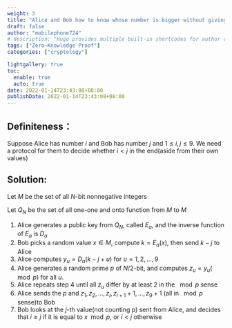 ```yaml
---
weight: 3
title: "Alice and Bob how to know whose number is bigger without giving away their own's"
draft: false
author: "mobilephone724"
# description: "Hugo provides multiple built-in shortcodes for author convenience and to keep your markdown content clean."
tags: ["Zero—Knowledge Proof"]
categories: ["cryptology"]

lightgallery: true
toc:
  enable: true
  auto: true
date: 2022-01-14T23:43:08+08:00
publishDate: 2022-01-14T23:43:08+08:00
---
```




## Definiteness：

Suppose Alice has number $i$ and Bob has number $j$ and $1\leq i,j \leq 9$. We need a protocol for them to decide whether $i < j$ in the end(aside from their own values)

## Solution:

Let $M$ be the set of all $N$-bit nonnegative integers

Let $Q_N$ be the set of all one-one and onto function from $M$ to $M$ 

1. Alice generates a public key from $Q_N$, called $E_a$, and the inverse function of $E_a$ is $D_a$
2. Bob picks a random value $x \in M$, compute $k = E_a(x)$, then send $k - j$ to Alice
3. Alice computes $y_u=D_a(k - j + u)$ for $u = 1,2,\dots,9$
4. Alice generates a random prime $p$ of $N/2$-bit, and computes $z_u=y_u(\mod p)$ for all $u$.
5. Alice repeats step 4 until all $z_u$ differ by at least 2 in the $\mod p$ sense
6. Alice sends the $p$ and $z_1,z_2,\dots,z_i,z_{i+1}+1,\dots,z_{9} +1$ (all in $\mod p$ sense)to Bob
7. Bob looks at the $j$-th value(not counting p) sent from Alice, and decides that $i\geq j$ if it is equal to $x \mod p$, or $i<j$ otherwise

